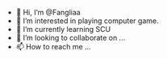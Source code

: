 - 👋 Hi, I’m @Fangliaa
- 👀 I’m interested in playing computer game.
- 🌱 I’m currently learning SCU
- 💞️ I’m looking to collaborate on ...
- 📫 How to reach me ...

<!---
Fangliaa/Fangliaa is a ✨ special ✨ repository because its `README.md` (this file) appears on your GitHub profile.
You can click the Preview link to take a look at your changes.
--->
